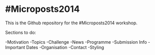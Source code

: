 #Microposts2014
==============

This is the Github repository for the #Microposts2014 workshop.

Sections to do:

-Motivation
-Topics
-Challenge
-News
-Programme
-Submission Info
-Important Dates
-Organisation
-Contact
-Styling


